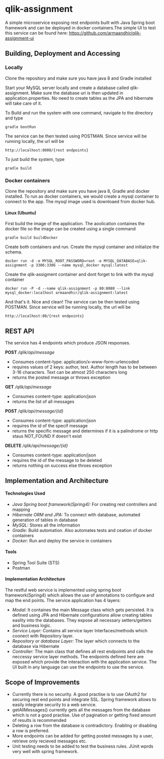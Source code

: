 # qlik-assignment
A simple microservice exposing rest endpoints built with Java Spring boot framework and can be deployed in docker containers.The simple UI to test this service can be found here: https://github.com/armaandhir/qlik-assignment-ui

## Building, Deployment and Accessing

### Locally
Clone the repository and make sure you have java 8 and Gradle installed

Start your MySQL server locally and create a database called qlik-assignment.
Make sure the database uri is then updated in application.properties.
No need to create tables as the JPA and hibernate will take care of it.

To Build and run the system with one command, navigate to the directory and type
```
gradle bootRun
```
The service can be then tested using POSTMAN.
Since service will be running locally, the url will be
```
http://localhost:8080/{rest endpoints}
```
To just build the system, type
```
gradle build
```

### Docker containers
Clone the repository and make sure you have java 8, Gradle and docker installed.
To run as docker containers, we would create a mysql container to connect to the app. The mysql image used is downloaed from docker hub.
#### Linux (Ubuntu)
First build the image of the application. The aoolication containes the docker file so the image can be created using a single command
```
gradle build buildDocker
```
Create both containers and run.
Create the mysql container and initialize the schema.
```
docker run -d -e MYSQL_ROOT_PASSWORD=root -e MYSQL_DATABASE=qlik-assignment -p 3306:3306 --name mysql_docker mysql:latest
```

Create the qlik-assigment container and dont forget to link with the mysql container
```
docker run -P -d --name qlik-assignment -p 80:8080 --link mysql_docker:localhost armaandhir/qlik-assignment:latest
```
And that's it. Nice and clean!
The service can be then tested using POSTMAN.
Since service will be running locally, the url will be
```
http://localhost:80/{rest endpoints}
```

## REST API
The service has 4 endpoints which produce JSON responses.

**POST** */qlik/api/message*
* Consumes content-type: application/x-www-form-urlencoded
* requires values of 2 keys: author, text. Author length has to be between 3-16 characters. Text can be atmost 250 characters long
* returns the posted message or throws exception

**GET** */qlik/api/message*
* Consumes content-type: application/json
* returns the list of all messages

**POST** */qlik/api/message/{id}*
* Consumes content-type: application/json
* requires the id of the specif message
* returns the specific message and determines if it is a palindrome or http staus NOT_FOUND if doesn't exist

**DELETE** */qlik/api/message/{id}*
* Consumes content-type: application/json
* requires the id of the message to be deleted
* returns nothing on success else throes exception


## Implementation and Architecture

#### Technologies Used
* *Java Spring boot framework(Spring4):* For creating rest controllers and mapping 
* *Hibernate ORM and JPA:* To connect with database, automated generation of tables in database
* *MySQL:* Stores all the information
* *Gradle:* Build automation. Also automates tests and ceation of docker containers
* *Docker:* Run and deploy the service in containers

#### Tools
* Spring Tool Suite (STS)
* Postman

#### Implementation Architecture
The restful web service is implemented using spring boot framework(Spring4) which allows the use of annotations to configure and map the end points. 
The service application has 4 layers:
* *Modal:* It containes the main Message class which gets persisted. It is defined using JPA and Hibernate configurations allow creating tables easlity into the databases. They expose all necessary setters/getters and business logic.
* *Service Layer:* Contains all service layer Interfaces/methods which coonect with Repository layer. 
* *Repository or database Layer:* The layer which connects to the database via Hibernate
* *Controller:* The main class that defines all rest endpoints and calls the neccessy service layer methods. The endpoints defined here are exposed which provide the interaction with the application service.
The UI built in any language can use the endpoints to use the service.

## Scope of Improvements
* Currently there is no security. A good practise is to use OAuth2 for securing rest end points and integrate SSL. Spring framework allows to easily integrate security to a web service.
* getAllMessages() currently gets all the messages from the database which is not a good practise. Use of pagination or getting fixed amount of results is recommended
* Deleting a row from the database is contradictory. Enabling or disabling a row is preferred.
* More endpoints can be added for getting posted messages by a user, retrieve only recieved messages etc.
* Unit testing needs to be added to test the business rules. JUnit wprds very well with spring framework.




